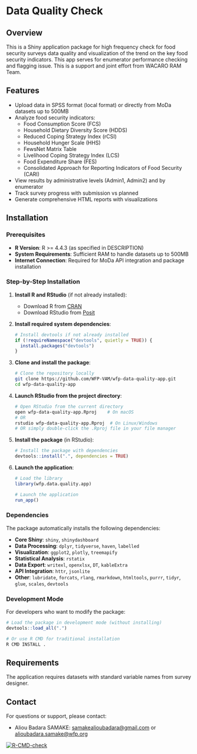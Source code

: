 # Data Quality Check

## Overview

This is a Shiny application package for high frequency check for food security surveys data quality
and visualization of the trend on the key food security indicators. This app serves for enumerator performance checking and flagging issue.
This is a support and joint effort from WACARO RAM Team.

## Features

- Upload data in SPSS format (local format) or directly from MoDa datasets  up to 500MB
- Analyze food security indicators:
  - Food Consumption Score (FCS)
  - Household Dietary Diversity Score (HDDS)
  - Reduced Coping Strategy Index (rCSI)
  - Household Hunger Scale (HHS)
  - FewsNet Matrix Table
  - Livelihood Coping Strategy Index (LCS)
  - Food Expenditure Share (FES)
  - Consolidated Approach for Reporting Indicators of Food Security (CARI)
- View results by administrative levels (Admin1, Admin2) and by enumerator
- Track survey progress with submission vs planned
- Generate comprehensive HTML reports with visualizations

## Installation

### Prerequisites

- **R Version**: R >= 4.4.3 (as specified in DESCRIPTION)
- **System Requirements**: Sufficient RAM to handle datasets up to 500MB
- **Internet Connection**: Required for MoDa API integration and package installation

### Step-by-Step Installation

1. **Install R and RStudio** (if not already installed):
   - Download R from [CRAN](https://cran.r-project.org/)
   - Download RStudio from [Posit](https://posit.co/downloads/)

2. **Install required system dependencies**:
   ```r
   # Install devtools if not already installed
   if (!requireNamespace("devtools", quietly = TRUE)) {
     install.packages("devtools")
   }
   ```

3. **Clone and install the package**:
   ```bash
   # Clone the repository locally
   git clone https://github.com/WFP-VAM/wfp-data-quality-app.git
   cd wfp-data-quality-app
   ```

4. **Launch RStudio from the project directory**:
   ```bash
   # Open RStudio from the current directory
   open wfp-data-quality-app.Rproj    # On macOS
   # OR
   rstudio wfp-data-quality-app.Rproj  # On Linux/Windows
   # OR simply double-click the .Rproj file in your file manager
   ```

5. **Install the package** (in RStudio):
   ```r
   # Install the package with dependencies
   devtools::install(".", dependencies = TRUE)
   ```

6. **Launch the application**:
   ```r
   # Load the library
   library(wfp.data.quality.app)
   
   # Launch the application
   run_app()
   ```

### Dependencies

The package automatically installs the following dependencies:
- **Core Shiny**: `shiny`, `shinydashboard`
- **Data Processing**: `dplyr`, `tidyverse`, `haven`, `labelled`
- **Visualization**: `ggplot2`, `plotly`, `treemapify`
- **Statistical Analysis**: `rstatix`
- **Data Export**: `writexl`, `openxlsx`, `DT`, `kableExtra`
- **API Integration**: `httr`, `jsonlite`
- **Other**: `lubridate`, `forcats`, `rlang`, `rmarkdown`, `htmltools`, `purrr`, `tidyr`, `glue`, `scales`, `devtools`


### Development Mode

For developers who want to modify the package:

```r
# Load the package in development mode (without installing)
devtools::load_all(".")

# Or use R CMD for traditional installation
R CMD INSTALL .
```

## Requirements

The application requires datasets with standard variable names from survey designer.

## Contact

For questions or support, please contact:
- Aliou Badara SAMAKE: samakealioubadara@gmail.com or alioubadara.samake@wfp.org

[![R-CMD-check](https://github.com/WFP-VAM/wfp-survey-data-quality-app/actions/workflows/R-CMD-check.yaml/badge.svg)](https://github.com/WFP-VAM/wfp-survey-data-quality-app/actions)
